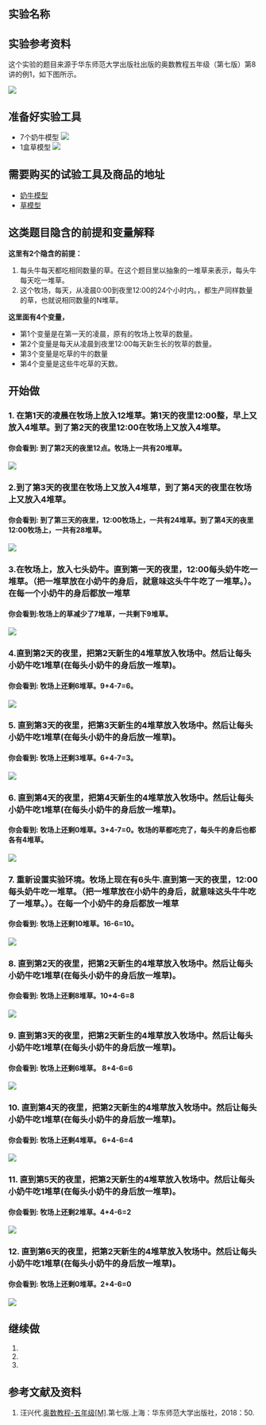 ﻿## 实验名称

## 实验参考资料

这个实验的题目来源于华东师范大学出版社出版的奥数教程五年级（第七版）第8讲的例1，如下图所示。

![](/images/五年级/牛吃草问题/牛吃草问题-奥数教程5年级-p50.jpg)

## 准备好实验工具

- 7个奶牛模型
![](/images/五年级/牛吃草问题/7个奶牛模型.jpg)
- 1盒草模型
![](/images/五年级/牛吃草问题/草模型.jpg)

## 需要购买的试验工具及商品的地址

- [奶牛模型](https://item.taobao.com/item.htm?spm=a1z09.2.0.0.418e2e8do10tmc&id=554602467419&_u=pc6ncud1715)
- [草模型](https://detail.tmall.com/item.htm?spm=a230r.1.14.30.12dc6565ZGKpy5&id=580152161180&ns=1&abbucket=9&skuId=4030221498329)

## 这类题目隐含的前提和变量解释

**这里有2个隐含的前提：**

1. 每头牛每天都吃相同数量的草。在这个题目里以抽象的一堆草来表示，每头牛每天吃一堆草。
2. 这个牧场，每天，从凌晨0:00到夜里12:00的24个小时内。，都生产同样数量的草，也就说相同数量的N堆草。

**这里面有4个变量，**

- 第1个变量是在第一天的凌晨，原有的牧场上牧草的数量。
- 第2个变量是每天从凌晨到夜里12:00每天新生长的牧草的数量。
- 第3个变量是吃草的牛的数量
- 第4个变量是这些牛吃草的天数。

## 开始做

### 1. 在第1天的凌晨在牧场上放入12堆草。第1天的夜里12:00整，早上又放入4堆草。到了第2天的夜里12:00在牧场上又放入4堆草。

#### 你会看到: 到了第2天的夜里12点。牧场上一共有20堆草。

![](/images/五年级/牛吃草问题/1a.jpg)

### 2.到了第3天的夜里在牧场上又放入4堆草，到了第4天的夜里在牧场上又放入4堆草。


#### 你会看到: 到了第三天的夜里，12:00牧场上，一共有24堆草。到了第4天的夜里12:00牧场上，一共有28堆草。

![](/images/五年级/牛吃草问题/2a.jpg)

### 3.在牧场上，放入七头奶牛。直到第一天的夜里，12:00每头奶牛吃一堆草。（把一堆草放在小奶牛的身后，就意味这头牛牛吃了一堆草。）。在每一个小奶牛的身后都放一堆草

#### 你会看到:牧场上的草减少了7堆草，一共剩下9堆草。

![](/images/五年级/牛吃草问题/3a.jpg)


### 4.直到第2天的夜里，把第2天新生的4堆草放入牧场中。然后让每头小奶牛吃1堆草(在每头小奶牛的身后放一堆草)。

#### 你会看到: 牧场上还剩6堆草。9+4-7=6。

![](/images/五年级/牛吃草问题/4a.jpg)

### 5. 直到第3天的夜里，把第3天新生的4堆草放入牧场中。然后让每头小奶牛吃1堆草(在每头小奶牛的身后放一堆草)。


#### 你会看到: 牧场上还剩3堆草。6+4-7=3。

![](/images/五年级/牛吃草问题/5a.jpg)

### 6. 直到第4天的夜里，把第4天新生的4堆草放入牧场中。然后让每头小奶牛吃1堆草(在每头小奶牛的身后放一堆草)。

#### 你会看到: 牧场上还剩0堆草。3+4-7=0。牧场的草都吃完了，每头牛的身后也都各有4堆草。

![](/images/五年级/牛吃草问题/6a.jpg)

### 7. 重新设置实验环境。牧场上现在有6头牛.直到第一天的夜里，12:00每头奶牛吃一堆草。（把一堆草放在小奶牛的身后，就意味这头牛牛吃了一堆草。）。在每一个小奶牛的身后都放一堆草


#### 你会看到: 牧场上还剩10堆草。16-6=10。

![](/images/五年级/牛吃草问题/7a.jpg)


### 8. 直到第2天的夜里，把第2天新生的4堆草放入牧场中。然后让每头小奶牛吃1堆草(在每头小奶牛的身后放一堆草)。


#### 你会看到: 牧场上还剩8堆草。10+4-6=8

![](/images/五年级/牛吃草问题/8a.jpg)


### 9. 直到第3天的夜里，把第2天新生的4堆草放入牧场中。然后让每头小奶牛吃1堆草(在每头小奶牛的身后放一堆草)。


#### 你会看到: 牧场上还剩6堆草。 8+4-6=6

![](/images/五年级/牛吃草问题/9a.jpg)

### 10. 直到第4天的夜里，把第2天新生的4堆草放入牧场中。然后让每头小奶牛吃1堆草(在每头小奶牛的身后放一堆草)。


#### 你会看到: 牧场上还剩4堆草。 6+4-6=4

![](/images/五年级/牛吃草问题/10a.jpg)

### 11. 直到第5天的夜里，把第2天新生的4堆草放入牧场中。然后让每头小奶牛吃1堆草(在每头小奶牛的身后放一堆草)。


#### 你会看到: 牧场上还剩2堆草。4+4-6=2

![](/images/五年级/牛吃草问题/11a.jpg)


### 12. 直到第6天的夜里，把第2天新生的4堆草放入牧场中。然后让每头小奶牛吃1堆草(在每头小奶牛的身后放一堆草)。


#### 你会看到: 牧场上还剩0堆草。2+4-6=0

![](/images/五年级/牛吃草问题/12a.jpg)




## 继续做

1. 

2. 

3. 

## 参考文献及资料

1. 汪兴代.[奥数教程-五年级[M]](https://detail.tmall.com/item.htm?id=574778340741&spm=a1z09.2.0.0.49272e8dfRxiP3&_u=jc6ncudc78b).第七版.上海：华东师范大学出版社，2018：50.